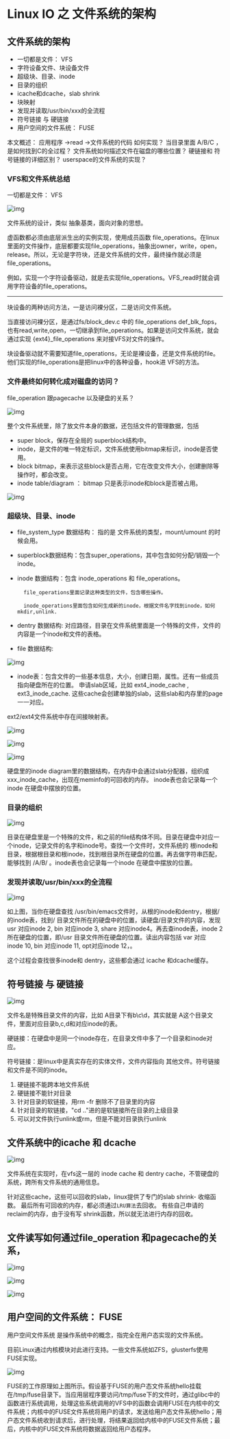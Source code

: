 



# Linux IO 之 文件系统的架构

## 文件系统的架构

- 一切都是文件： VFS
- 字符设备文件、块设备文件
- 超级块、目录、inode
- 目录的组织
- icache和dcache，slab shrink
- 块映射
- 发现并读取/usr/bin/xxx的全流程
- 符号链接 与 硬链接
- 用户空间的文件系统： FUSE

本文概述：
应用程序 ->read ->文件系统的代码 如何实现？
当目录里面 A/B/C ，是如何找到C的全过程？
文件系统如何描述文件在磁盘的哪些位置？
硬链接和 符号链接的详细区别？
userspace的文件系统的实现？

### VFS和文件系统总结

一切都是文件： VFS

![img](https://box.kancloud.cn/42fc84d8385cd6f0bf3c2573f2e58eea_1702x1054.png)

文件系统的设计，类似 抽象基类，面向对象的思想。

虚函数都必须由底层派生出的实例实现，使用成员函数 file_operations。在linux里面的文件操作，底层都要实现file_operations，抽象出owner，write，open，release。所以，无论是字符块，还是文件系统的文件，最终操作就必须是file_operations。

例如，实现一个字符设备驱动，就是去实现file_operations。VFS_read时就会调用字符设备的file_operations。

------

块设备的两种访问方法，一是访问裸分区，二是访问文件系统。

当直接访问裸分区，是通过fs/block_dev.c 中的 file_operations def_blk_fops，也有read,write,open，一切继承到file_operations。如果是访问文件系统，就会通过实现 {ext4}_file_operations 来对接VFS对文件的操作。

块设备驱动就不需要知道file_operations，无论是裸设备，还是文件系统的file。他们实现的file_operations是把linux中的各种设备，hook进 VFS的方法。

### 文件最终如何转化成对磁盘的访问？

file_operation 跟pagecache 以及硬盘的关系？

![img](https://box.kancloud.cn/1072c5381bd5ae4a96ebd0ec110a1a25_1686x1186.png)

整个文件系统里，除了放文件本身的数据，还包括文件的管理数据，包括

- super block，保存在全局的 superblock结构中。
- inode，是文件的唯一特定标识，文件系统使用bitmap来标识，inode是否使用。
- block bitmap，来表示这些block是否占用，它在改变文件大小，创建删除等操作时，都会改变。
- inode table/diagram ： bitmap 只是表示inode和block是否被占用。

![img](https://box.kancloud.cn/f00f3c82d9785e742b49db1975721a00_1666x1202.png)

### 超级块、目录、inode

- file_system_type 数据结构： 指的是 文件系统的类型，mount/umount 的时候会用。

- superblock数据结构：包含super_operations，其中包含如何分配/销毁一个inode。

- inode 数据结构：包含 inode_operations 和 file_operations。

  ```
    file_operations里面记录这种类型的文件，包含哪些操作。
  
    inode_operations里面包含如何生成新的inode，根据文件名字找到inode，如何mkdir,unlink.
  ```

- dentry 数据结构: 对应路径，目录在文件系统里面是一个特殊的文件，文件的内容是一个inode和文件的表格。

- file 数据结构:

![img](https://box.kancloud.cn/8d9afa6c6797f98151f5f2ef9835d096_796x509.png)

- inode表：包含文件的一些基本信息，大小，创建日期，属性。还有一些成员指向硬盘所在的位置。
  申请slab区域，比如 ext4_inode_cache , ext3_inode_cache. 这些cache会创建单独的slab，这些slab和内存里的page一一对应。

ext2/ext4文件系统中存在间接映射表。

![img](https://box.kancloud.cn/aedf91b68e0ddc9140f5cca3a57f162b_1574x1116.png)

![img](https://box.kancloud.cn/d2504c197b79aecf377855f29a810ba1_1498x1112.png)

![img](https://box.kancloud.cn/8116806badcf819ebf297c067976978c_1596x1094.png)

硬盘里的inode diagram里的数据结构，在内存中会通过slab分配器，组织成 xxx_inode_cache，出现在meminfo的可回收的内存。 inode表也会记录每一个inode 在硬盘中摆放的位置。

### 目录的组织

![img](https://box.kancloud.cn/43f11c7e2cc0fcc45e7891c932f82895_1464x1074.png)

目录在硬盘里是一个特殊的文件，和之前的file结构体不同。目录在硬盘中对应一个inode，记录文件的名字和inode号。查找一个文件时，文件系统的 根inode和目录，根据根目录和根inode，找到根目录所在硬盘的位置。再去做字符串匹配，能够找到 /A/B/ 。inode表也会记录每一个inode 在硬盘中摆放的位置。

### 发现并读取/usr/bin/xxx的全流程

![img](https://box.kancloud.cn/44f2fbe905a636b07986d3b69f795351_1680x1066.png)

如上图，当你在硬盘查找 /usr/bin/emacs文件时，从根的inode和dentry，根据/的inode表，找到/ 目录文件所在的硬盘中的位置，读硬盘/目录文件的内容，发现 usr 对应inode 2, bin 对应inode 3, share 对应inode4。再去查inode表，inode 2所在硬盘的位置，即/usr 目录文件所在硬盘的位置。读出内容包括 var 对应 inode 10, bin 对应inode 11, opt对应inode 12，。

这个过程会查找很多inode和 dentry，这些都会通过 icache 和dcache缓存。

## 符号链接 与 硬链接

![img](https://box.kancloud.cn/b52f2fdfec772ded1282a69aa9e56b53_1216x794.png)

文件名是特殊目录文件的内容，比如 A目录下有b\c\d，其实就是 A这个目录文件，里面对应目录b,c,d和对应inode的表。

硬链接：在硬盘中是同一个inode存在，在目录文件中多了一个目录和inode对应。

符号链接：是linux中是真实存在的实体文件，文件内容指向 其他文件。符号链接和文件是不同的inode。

1. 硬链接不能跨本地文件系统
2. 硬链接不能针对目录
3. 针对目录的软链接，用rm -fr 删除不了目录里的内容
4. 针对目录的软链接，"cd .."进的是软链接所在目录的上级目录
5. 可以对文件执行unlink或rm，但是不能对目录执行unlink

## 文件系统中的icache 和 dcache

![img](https://box.kancloud.cn/4200715ec3487a8ffb56d2281824275b_1204x806.png)

文件系统在实现时，在vfs这一层的 inode cache 和 dentry cache，不管硬盘的系统，跨所有文件系统的通用信息。

针对这些cache，这些可以回收的slab，linux提供了专门的slab shrink- 收缩函数。
最后所有可回收的内存，都必须通过`LRU算法`去回收。
有些自己申请的 reclaim的内存，由于没有写 shrink函数，所以就无法进行内存的回收。

## 文件读写如何通过file_operation 和pagecache的关系，

![img](https://box.kancloud.cn/71ce1fb31cdeed119f972c8b1771972c_1524x1100.png)

![img](https://box.kancloud.cn/6ed93b05cf6600220d744a0dcae115f9_1126x724.png)

![img](https://box.kancloud.cn/bdbb3ff0a3278c93493379a0f6076fc8_1202x730.png)

## 用户空间的文件系统： FUSE

用户空间文件系统 是操作系统中的概念，指完全在用户态实现的文件系统。

目前Linux通过内核模块对此进行支持。一些文件系统如ZFS，glusterfs使用FUSE实现。

![img](https://box.kancloud.cn/209af4d9f14a2bf12bd44e9d77b47eaa_1174x826.png)

FUSE的工作原理如上图所示。假设基于FUSE的用户态文件系统hello挂载在/tmp/fuse目录下。当应用层程序要访问/tmp/fuse下的文件时，通过glibc中的函数进行系统调用，处理这些系统调用的VFS中的函数会调用FUSE在内核中的文件系统；内核中的FUSE文件系统将用户的请求，发送给用户态文件系统hello；用户态文件系统收到请求后，进行处理，将结果返回给内核中的FUSE文件系统；最后，内核中的FUSE文件系统将数据返回给用户态程序。